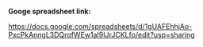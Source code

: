 **Googe spreadsheet link:**

https://docs.google.com/spreadsheets/d/1gUAFEhhjAo-PxcPkAnngL3DQrqfWEw1aI9IJrJCKLfo/edit?usp=sharing
